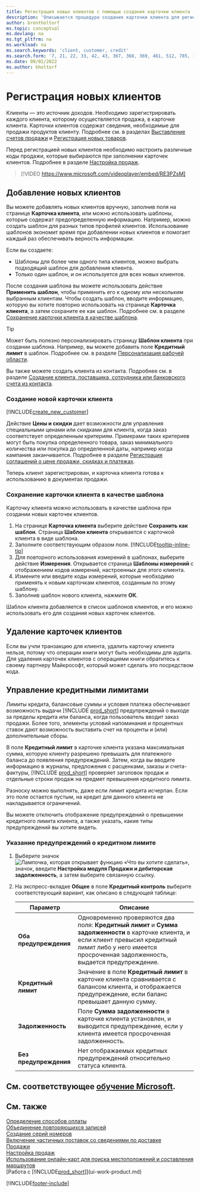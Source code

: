 ```yaml
---
title: Регистрация новых клиентов с помощью создания карточки клиента (содержит видео)
description: 'Описывается процедура создания карточки клиента для регистрации информации о каждом новом клиенте, которому вы что-либо продаете.'
author: brentholtorf
ms.topic: conceptual
ms.devlang: na
ms.tgt_pltfrm: na
ms.workload: na
ms.search.keywords: 'client, customer, credit'
ms.search.form: '7, 21, 22, 33, 42, 43, 367, 368, 369, 461, 512, 785, 1330, 1380, 1381, 1382, 1627, 2107, 7177, 9080, 9081, 9084, 9301, 9305'
ms.date: 09/01/2022
ms.author: bholtorf
---
```

# Регистрация новых клиентов

Клиенты — это источник доходов. Необходимо зарегистрировать каждого клиента, которому осуществляется продажа, в карточке клиента. Карточки клиентов содержат сведения, необходимые для продажи продуктов клиенту. Подробнее см. в разделах [Выставление счетов продажи](sales-how-invoice-sales.md) и [Регистрация новых товаров](inventory-how-register-new-items.md).  

Перед регистрацией новых клиентов необходимо настроить различные коды продажи, которые выбираются при заполнении карточек клиентов. Подробнее в разделе [Настройка продаж](sales-setup-sales.md).


> [!VIDEO https://www.microsoft.com/videoplayer/embed/RE3PZsM]

## Добавление новых клиентов

Вы можете добавлять новых клиентов вручную, заполнив поля на странице **Карточка клиента**, или можно использовать шаблоны, которые содержат предопределенную информацию. Например, можно создать шаблон для разных типов профилей клиентов. Использование шаблонов экономит время при добавлении новых клиентов и помогает каждый раз обеспечивать верность информации. 

Если вы создаете:
* Шаблоны для более чем одного типа клиентов, можно выбрать подходящий шаблон для добавления клиента.
* Только один шаблон, и он используется для всех новых клиентов. 

После создания шаблона вы можете использовать действие **Применить шаблон**, чтобы применить его к одному или нескольким выбранным клиентам. Чтобы создать шаблон, вводите информацию, которую вы хотите повторно использовать на странице **Карточка клиента**, а затем сохраните ее как шаблон. Подробнее см. в разделе [Сохранение карточки клиента в качестве шаблона](sales-how-register-new-customers.md#to-save-the-customer-card-as-a-template).

> [!TIP]
> Может быть полезно персонализировать страницу **Шаблон клиента** при создании шаблона. Например, вы можете добавить поле **Кредитный лимит** в шаблон. Подробнее см. в разделе [Персонализация рабочей области](/dynamics365/business-central/ui-personalization-user#to-start-personalizing-a-page-through-the-personalizing-banner).

Вы также можете создать клиента из контакта. Подробнее см. в разделе [Создание клиента, поставщика, сотрудника или банковского счета из контакта](marketing-create-contact-companies.md#to-create-a-customer-vendor-employee-or-bank-account-from-a-contact).  

### Создание новой карточки клиента

[!INCLUDE[create_new_customer](includes/create_new_customer.md)]

Действие **Цены и скидки** дает возможности для управления специальными ценами или скидками для клиента, когда заказ соответствует определенным критериям. Примерами таких критериев могут быть покупка определенного товара, заказ минимального количества или покупка до определенной даты, например когда кампания заканчивается. Подробнее в разделе [Регистрация соглашений о цене продажи, скидках и платежах](sales-how-record-sales-price-discount-payment-agreements.md).

Теперь клиент зарегистрирован, и карточка клиента готова к использованию в документах продажи.  

### Сохранение карточки клиента в качестве шаблона

Карточку клиента можно использовать в качестве шаблона при создании новых карточек клиентов.

1. На странице **Карточка клиента** выберите действие **Сохранить как шаблон**. Страница **Шаблон клиента** открывается с карточкой клиента в виде шаблона.
2. Заполните соответствующим образом поля. [!INCLUDE[tooltip-inline-tip](includes/tooltip-inline-tip_md.md)]
3. Для повторного использования измерений в шаблонах, выберите действие **Измерения**. Открывается страница **Шаблоны измерений** с отображением кодов измерений, настроенных для этого клиента.
4. Измените или введите коды измерений, которые необходимо применять к новым карточкам клиентов, созданным по этому шаблону.  
5. Заполнив шаблон нового клиента, нажмите **ОК**.

Шаблон клиента добавляется в список шаблонов клиентов, и его можно использовать его для создания новых карточек клиентов.

## Удаление карточек клиентов

Если вы учли транзакцию для клиента, удалить карточку клиента нельзя, потому что операции книги могут быть необходимы для аудита. Для удаления карточек клиентов с операциями книги обратитесь к своему партнеру Майкрософт, который может сделать это посредством кода.  

## Управление кредитными лимитами

Лимиты кредита, балансовые суммы и условия платежа обеспечивают возможность выдачи [!INCLUDE [prod_short](includes/prod_short.md)] предупреждений о выходе за пределы кредита или баланса, когда пользователь вводит заказ продажи. Более того, элементы условий напоминания и процентных ставок дают возможность выставить счет на проценты и (или) дополнительные сборы.  

В поле **Кредитный лимит** в карточке клиента указана максимальная сумма, которую клиенту разрешено превышать для платежного баланса до появления предупреждений. Затем, когда вы вводите информацию в журналы, предложения с расценками, заказы и счета-фактуры, [!INCLUDE [prod_short](includes/prod_short.md)] проверяет заголовок продаж и отдельные строки продаж на предмет превышения кредитного лимита.

Разноску можно выполнять, даже если лимит кредита исчерпан. Если это поле остается пустым, на кредит для данного клиента не накладывается ограничений.  

Вы можете отключить отображение предупреждений о превышении кредитного лимита клиента, а также указать, какие типы предупреждений вы хотите видеть.

### Указание предупреждений о кредитном лимите

1. Выберите значок ![Лампочка, которая открывает функцию «Что вы хотите сделать»](media/ui-search/search_small.png "Что вы хотите сделать"), значок, введите **Настройка модуля Продажи и дебиторская задолженность**, а затем выберите связанную ссылку.

2. На экспресс-вкладке **Общее** в поле **Кредитный контроль** выберите соответствующий вариант, как описано в следующей таблице:

    |Параметр| Описание|
    |------|------------|
    |**Оба предупреждения**| Одновременно проверяются два поля: **Кредитный лимит** и **Сумма задолженности** в карточке клиента, и если клиент превысил кредитный лимит либо у него имеется просроченная задолженность, выдается предупреждение.|
    |**Кредитный лимит**|Значение в поле **Кредитный лимит** в карточке клиента сравнивается с балансом клиента, и отображается предупреждение, если баланс превышает данную сумму.|
    |**Задолженность**|Поле **Сумма задолженности** в карточке клиента установлен, и выводится предупреждение, если у клиента имеется просроченная задолженность.|
    |**Без предупреждения**|Нет отображаемых кредитных предупреждений относительно статуса клиента.|

## См. соответствующее [обучение Microsoft](/training/modules/trade-master-data-dynamics-365-business-central/).

## См. также

[Определение способов оплаты](finance-payment-methods.md)  
[Объединение повторяющихся записей](sales-how-merge-duplicate-records.md)  
[Создание серий номеров](ui-create-number-series.md)  
[Включение частичных поставок со сведениями по доставке](sales-how-send-partial-shipments.md)  
[Продажи](sales-manage-sales.md)  
[Настройка продаж](sales-setup-sales.md)  
[Использование онлайн-карт для поиска местоположений и составления маршрутов](across-online-maps.md)  
[Работа с [!INCLUDE[prod_short](includes/prod_short.md)]](ui-work-product.md)  

[!INCLUDE[footer-include](includes/footer-banner.md)]
